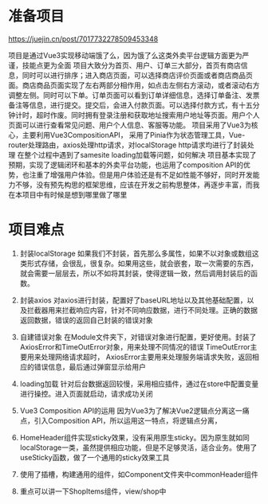 # 准备项目
https://juejin.cn/post/7017732278509453348

项目是通过Vue3实现移动端饿了么，因为饿了么这类外卖平台逻辑方面更为严谨，技能点更为全面
项目大致分为首页、用户、订单三大部分，首页有商店信息，同时可以进行排序；进入商店页面，可以选择商店评价页面或者商店商品页面。商店商品页面实现了左右两部分相作用，如点击左侧右方滚动，或者滚动右方调整左侧。同时可以下单。订单页面可以看到订单详细信息，选择订单备注、发票备注等信息，进行提交。提交后，会进入付款页面。可以选择付款方式，有十五分钟计时，超时作废。同时拥有登录注册和获取地址搜索用户地址等页面。用户个人页面可以进行查看常见问题、用户个人信息、客服等功能。
项目采用了Vue3为核心，主要利用Vue3CompositionAPI， 采用了Pinia作为状态管理工具，Vue-router处理路由，axios处理http请求，对localStorage http请求均进行了封装处理
在整个过程中遇到了samesite loading加载等问题，如何解决
项目基本实现了预期，实现了逻辑闭环和基本的外卖平台功能，也运用了composition API的优势，也注重了增强用户体验。但是用户体验还是有不足如性能不够好，同时开发能力不够，没有预先构思的框架思维，应该在开发之前构思整体，再逐步丰富，而我在本项目中有时候是想到哪里做了哪里

# 项目难点
1. 封装localStorage
如果我们不封装，首先那么多属性，如果不以对象或数组这类形式存储，会很乱，很复杂。如果用这些，就会嵌套，取一次需要的东西，就会需要一层层去，所以不如将其封装，使得逻辑一致，然后调用封装后的函数。

2. 封装axios
对axios进行封装，配置好了baseURL地址以及其他基础配置，以及拦截器用来拦截响应内容，针对不同响应数据，进行不同处理。正确的数据返回数据，错误的返回自己封装的错误对象

3. 自建错误对象
在Module文件夹下，对错误对象进行配置，更好使用。封装了AxiosError和TimeOutError对象，用来处理不同情况的错误
TimeOutError主要用来处理网络请求超时， AxiosError主要用来处理服务端请求失败，返回相应的错误信息，最后通过弹窗显示给用户

4. loading加载
针对后台数据返回较慢，采用相应插件，通过在store中配置变量进行操控。进入页面就启动，请求成功关闭

5. Vue3 Composition API的运用
因为Vue3为了解决Vue2逻辑点分离这一痛点，引入Composition API，所以运用这一特点，将逻辑点分离，

6. HomeHeader组件实现sticky效果，没有采用原生sticky。因为原生就如同localStorage一类，虽然提供相应功能，但是不足够灵活，适合业务。使用了useSticky函数，做了一个通用的sticky效果工具

7. 使用了插槽，构建通用的组件，如Component文件夹中commonHeader组件

8. 重点可以讲一下ShopItems组件，view/shop中